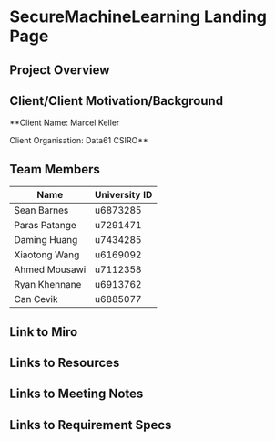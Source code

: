 # SecureMachineLearning Landing Page
## Project Overview
## Client/Client Motivation/Background
**Client Name: Marcel Keller

Client Organisation: Data61 CSIRO**
## Team Members
| Name | University ID |
|------|-------------- |
| Sean Barnes | u6873285 |
| Paras Patange | u7291471|
| Daming Huang	| u7434285 |
| Xiaotong Wang	| u6169092 |
| Ahmed Mousawi	| u7112358 |
| Ryan Khennane	| u6913762 |
| Can Cevik | u6885077 |

## Link to Miro
## Links to Resources
## Links to Meeting Notes
## Links to Requirement Specs
